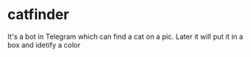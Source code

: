 # catfinder

It's a bot in Telegram which can find a cat on a pic. 
Later it will put it in a box and idetify a color
